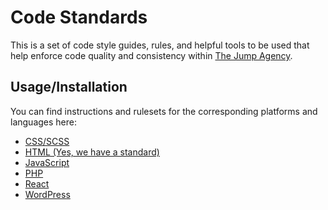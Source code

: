 # Code Standards

This is a set of code style guides, rules, and helpful tools to be used that help enforce code quality and consistency within [The Jump Agency](http://thejumpagency.com).

## Usage/Installation

You can find instructions and rulesets for the corresponding platforms and languages here:

  - [CSS/SCSS](https://github.com/JUMP-Agency/code-standards/blob/master/css-scss/README.md)
  - [HTML (Yes, we have a standard)](https://github.com/JUMP-Agency/code-standards/blob/master/html/README.md)
  - [JavaScript](https://github.com/JUMP-Agency/code-standards/blob/master/javascript/README.md)
  - [PHP](https://github.com/JUMP-Agency/code-standards/blob/master/php/README.md)
  - [React](https://github.com/JUMP-Agency/code-standards/blob/master/react/README.md)
  - [WordPress](https://github.com/JUMP-Agency/code-standards/blob/master/wordpress/README.md)
